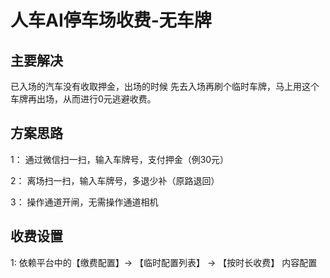 # 人车AI停车场收费-无车牌


## 主要解决

已入场的汽车没有收取押金，出场的时候 先去入场再刷个临时车牌，马上用这个车牌再出场，从而进行0元逃避收费。


## 方案思路

1： 通过微信扫一扫，输入车牌号，支付押金（例30元）

2： 离场扫一扫，输入车牌号，多退少补（原路退回）

3： 操作通道开闸，无需操作通道相机

## 收费设置

1: 依赖平台中的【缴费配置】-> 【临时配置列表】 -> 【按时长收费】 内容配置
